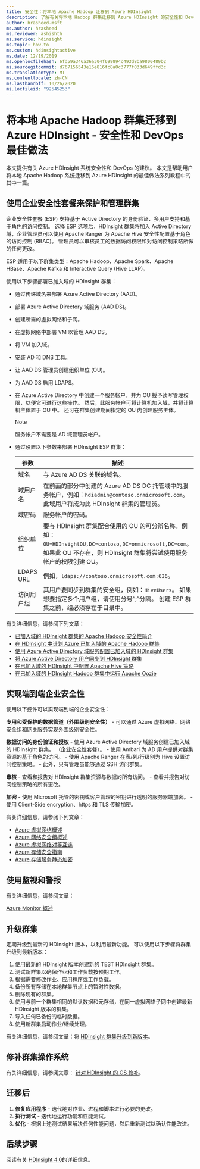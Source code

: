 ```yaml
---
title: 安全性：将本地 Apache Hadoop 迁移到 Azure HDInsight
description: 了解有关将本地 Hadoop 群集迁移到 Azure HDInsight 的安全性和 DevOps 最佳做法。
author: hrasheed-msft
ms.author: hrasheed
ms.reviewer: ashishth
ms.service: hdinsight
ms.topic: how-to
ms.custom: hdinsightactive
ms.date: 12/19/2019
ms.openlocfilehash: 6fd59a346a36a304f699894c493d8ba9800489b2
ms.sourcegitcommit: d767156543e16e816fc8a0c3777f033d649ffd3c
ms.translationtype: MT
ms.contentlocale: zh-CN
ms.lasthandoff: 10/26/2020
ms.locfileid: "92545253"
---
```

# <a name="migrate-on-premises-apache-hadoop-clusters-to-azure-hdinsight---security-and-devops-best-practices"></a>将本地 Apache Hadoop 群集迁移到 Azure HDInsight - 安全性和 DevOps 最佳做法

本文提供有关 Azure HDInsight 系统安全性和 DevOps 的建议。 本文是帮助用户将本地 Apache Hadoop 系统迁移到 Azure HDInsight 的最佳做法系列教程中的其中一篇。

## <a name="secure-and-govern-cluster-with-enterprise-security-package"></a>使用企业安全性套餐来保护和管理群集

企业安全性套餐 (ESP) 支持基于 Active Directory 的身份验证、多用户支持和基于角色的访问控制。 选择 ESP 选项后，HDInsight 群集将加入 Active Directory 域，企业管理员可以使用 Apache Ranger 为 Apache Hive 安全性配置基于角色的访问控制 (RBAC)。 管理员可以审核员工的数据访问权限和对访问控制策略所做的任何更改。

ESP 适用于以下群集类型：Apache Hadoop、Apache Spark、Apache HBase、Apache Kafka 和 Interactive Query (Hive LLAP)。

使用以下步骤部署已加入域的 HDInsight 群集：

- 通过传递域名来部署 Azure Active Directory (AAD)。
- 部署 Azure Active Directory 域服务 (AAD DS)。
- 创建所需的虚拟网络和子网。
- 在虚拟网络中部署 VM 以管理 AAD DS。
- 将 VM 加入域。
- 安装 AD 和 DNS 工具。
- 让 AAD DS 管理员创建组织单位 (OU)。
- 为 AAD DS 启用 LDAPS。
- 在 Azure Active Directory 中创建一个服务帐户，并为 OU 授予读写管理权限，以便它可进行这些操作。 然后，此服务帐户可将计算机加入域，并将计算机主体置于 OU 中。 还可在群集创建期间指定的 OU 内创建服务主体。

    > [!Note]
    > 服务帐户不需要是 AD 域管理员帐户。

- 通过设置以下参数来部署 HDInsight ESP 群集：

    |参数 |描述 |
    |---|---|
    |域名|与 Azure AD DS 关联的域名。|
    |域用户名|在前面的部分中创建的 Azure AD DS DC 托管域中的服务帐户，例如：`hdiadmin@contoso.onmicrosoft.com`。 此域用户将成为此 HDInsight 群集的管理员。|
    |域密码|服务帐户的密码。|
    |组织单位|要与 HDInsight 群集配合使用的 OU 的可分辨名称，例如：`OU=HDInsightOU,DC=contoso,DC=onmicrosoft,DC=com`。 如果此 OU 不存在，则 HDInsight 群集将尝试使用服务帐户的权限创建 OU。|
    |LDAPS URL|例如，`ldaps://contoso.onmicrosoft.com:636`。|
    |访问用户组|其用户要同步到群集的安全组，例如：`HiveUsers`。 如果想要指定多个用户组，请使用分号“;”分隔。 创建 ESP 群集之前，组必须存在于目录中。|

有关详细信息，请参阅下列文章：

- [已加入域的 HDInsight 群集的 Apache Hadoop 安全性简介](../domain-joined/hdinsight-security-overview.md)
- [在 HDInsight 中计划 Azure 已加入域的 Apache Hadoop 群集](../domain-joined/apache-domain-joined-architecture.md)
- [使用 Azure Active Directory 域服务配置已加入域的 HDInsight 群集](../domain-joined/apache-domain-joined-configure-using-azure-adds.md)
- [将 Azure Active Directory 用户同步到 HDInsight 群集](../hdinsight-sync-aad-users-to-cluster.md)
- [在已加入域的 HDInsight 中配置 Apache Hive 策略](../domain-joined/apache-domain-joined-run-hive.md)
- [在已加入域的 HDInsight Hadoop 群集中运行 Apache Oozie](../domain-joined/hdinsight-use-oozie-domain-joined-clusters.md)

## <a name="implement-end-to-end-enterprise-security"></a>实现端到端企业安全性

使用以下控件可以实现端到端的企业安全性：

**专用和受保护的数据管道（外围级别安全性）**
    - 可以通过 Azure 虚拟网络、网络安全组和网关服务实现外围级别安全性。

**数据访问的身份验证和授权**
    - 使用 Azure Active Directory 域服务创建已加入域的 HDInsight 群集。 （企业安全性套餐）。
    - 使用 Ambari 为 AD 用户提供对群集资源的基于角色的访问。
    - 使用 Apache Ranger 在表/列/行级别为 Hive 设置访问控制策略。
    - 此外，只有管理员能够通过 SSH 访问群集。

**审核**
    - 查看和报告对 HDInsight 群集资源与数据的所有访问。
    - 查看并报告对访问控制策略的所有更改。

**加密**
    - 使用 Microsoft 托管的密钥或客户管理的密钥进行透明的服务器端加密。
    - 使用 Client-Side encryption、https 和 TLS 传输加密。

有关详细信息，请参阅下列文章：

- [Azure 虚拟网络概述](../../virtual-network/virtual-networks-overview.md)
- [Azure 网络安全组概述](../../virtual-network/network-security-groups-overview.md)
- [Azure 虚拟网络对等互连](../../virtual-network/virtual-network-peering-overview.md)
- [Azure 存储安全指南](../../storage/blobs/security-recommendations.md)
- [Azure 存储服务静态加密](../../storage/common/storage-service-encryption.md)

## <a name="use-monitoring--alerting"></a>使用监视和警报

有关详细信息，请参阅文章：

[Azure Monitor 概述](../../azure-monitor/overview.md)

## <a name="upgrade-clusters"></a>升级群集

定期升级到最新的 HDInsight 版本，以利用最新功能。 可以使用以下步骤将群集升级到最新版本：

1. 使用最新的 HDInsight 版本创建新的 TEST HDInsight 群集。
1. 测试新群集以确保作业和工作负载按预期工作。
1. 根据需要修改作业、应用程序或工作负载。
1. 备份所有存储在本地群集节点上的暂时性数据。
1. 删除现有的群集。
1. 使用与前一个群集相同的默认数据和元存储，在同一虚拟网络子网中创建最新 HDInsight 版本的群集。
1. 导入任何已备份的临时数据。
1. 使用新群集启动作业/继续处理。

有关详细信息，请参阅文章：将 [HDInsight 群集升级到新版本](../hdinsight-upgrade-cluster.md)。

## <a name="patch-cluster-operating-systems"></a>修补群集操作系统

有关详细信息，请参阅文章： [针对 HDInsight 的 OS 修补](../hdinsight-os-patching.md)。

## <a name="post-migration"></a>迁移后

1. **修复应用程序** - 迭代地对作业、进程和脚本进行必要的更改。
2. **执行测试** - 迭代地运行功能和性能测试。
3. **优化** - 根据上述测试结果解决任何性能问题，然后重新测试以确认性能改进。

## <a name="next-steps"></a>后续步骤

阅读有关 [HDInsight 4.0](./apache-hadoop-introduction.md)的详细信息。